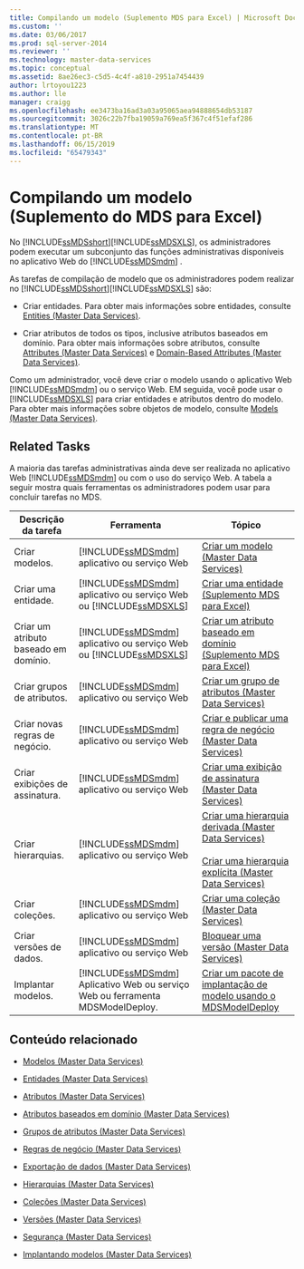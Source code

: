 ```yaml
---
title: Compilando um modelo (Suplemento MDS para Excel) | Microsoft Docs
ms.custom: ''
ms.date: 03/06/2017
ms.prod: sql-server-2014
ms.reviewer: ''
ms.technology: master-data-services
ms.topic: conceptual
ms.assetid: 8ae26ec3-c5d5-4c4f-a810-2951a7454439
author: lrtoyou1223
ms.author: lle
manager: craigg
ms.openlocfilehash: ee3473ba16ad3a03a95065aea94888654db53187
ms.sourcegitcommit: 3026c22b7fba19059a769ea5f367c4f51efaf286
ms.translationtype: MT
ms.contentlocale: pt-BR
ms.lasthandoff: 06/15/2019
ms.locfileid: "65479343"
---
```

# <a name="building-a-model-mds-add-in-for-excel"></a>Compilando um modelo (Suplemento do MDS para Excel)
  No [!INCLUDE[ssMDSshort](../../includes/ssmdsshort-md.md)][!INCLUDE[ssMDSXLS](../../includes/ssmdsxls-md.md)], os administradores podem executar um subconjunto das funções administrativas disponíveis no aplicativo Web do [!INCLUDE[ssMDSmdm](../../includes/ssmdsmdm-md.md)] .  
  
 As tarefas de compilação de modelo que os administradores podem realizar no [!INCLUDE[ssMDSshort](../../includes/ssmdsshort-md.md)][!INCLUDE[ssMDSXLS](../../includes/ssmdsxls-md.md)] são:  
  
-   Criar entidades. Para obter mais informações sobre entidades, consulte [Entities &#40;Master Data Services&#41;](../entities-master-data-services.md).  
  
-   Criar atributos de todos os tipos, inclusive atributos baseados em domínio. Para obter mais informações sobre atributos, consulte [Attributes &#40;Master Data Services&#41;](../attributes-master-data-services.md) e [Domain-Based Attributes &#40;Master Data Services&#41;](../domain-based-attributes-master-data-services.md).  
  
 Como um administrador, você deve criar o modelo usando o aplicativo Web [!INCLUDE[ssMDSmdm](../../includes/ssmdsmdm-md.md)] ou o serviço Web. EM seguida, você pode usar o [!INCLUDE[ssMDSXLS](../../includes/ssmdsxls-md.md)] para criar entidades e atributos dentro do modelo. Para obter mais informações sobre objetos de modelo, consulte [Models &#40;Master Data Services&#41;](../models-master-data-services.md).  
  
## <a name="related-tasks"></a>Related Tasks  
 A maioria das tarefas administrativas ainda deve ser realizada no aplicativo Web [!INCLUDE[ssMDSmdm](../../includes/ssmdsmdm-md.md)] ou com o uso do serviço Web. A tabela a seguir mostra quais ferramentas os administradores podem usar para concluir tarefas no MDS.  
  
|Descrição da tarefa|Ferramenta|Tópico|  
|----------------------|----------|-----------|  
|Criar modelos.|[!INCLUDE[ssMDSmdm](../../includes/ssmdsmdm-md.md)] aplicativo ou serviço Web|[Criar um modelo &#40;Master Data Services&#41;](../create-a-model-master-data-services.md)|  
|Criar uma entidade.|[!INCLUDE[ssMDSmdm](../../includes/ssmdsmdm-md.md)] aplicativo ou serviço Web ou [!INCLUDE[ssMDSXLS](../../includes/ssmdsxls-md.md)]|[Criar uma entidade &#40;Suplemento MDS para Excel&#41;](create-an-entity-mds-add-in-for-excel.md)|  
|Criar um atributo baseado em domínio.|[!INCLUDE[ssMDSmdm](../../includes/ssmdsmdm-md.md)] aplicativo ou serviço Web ou [!INCLUDE[ssMDSXLS](../../includes/ssmdsxls-md.md)]|[Criar um atributo baseado em domínio &#40;Suplemento MDS para Excel&#41;](create-a-domain-based-attribute-mds-add-in-for-excel.md)|  
|Criar grupos de atributos.|[!INCLUDE[ssMDSmdm](../../includes/ssmdsmdm-md.md)] aplicativo ou serviço Web|[Criar um grupo de atributos &#40;Master Data Services&#41;](../create-an-attribute-group-master-data-services.md)|  
|Criar novas regras de negócio.|[!INCLUDE[ssMDSmdm](../../includes/ssmdsmdm-md.md)] aplicativo ou serviço Web|[Criar e publicar uma regra de negócio &#40;Master Data Services&#41;](../create-and-publish-a-business-rule-master-data-services.md)|  
|Criar exibições de assinatura.|[!INCLUDE[ssMDSmdm](../../includes/ssmdsmdm-md.md)] aplicativo ou serviço Web|[Criar uma exibição de assinatura &#40;Master Data Services&#41;](../create-a-subscription-view-to-export-data-master-data-services.md)|  
|Criar hierarquias.|[!INCLUDE[ssMDSmdm](../../includes/ssmdsmdm-md.md)] aplicativo ou serviço Web|[Criar uma hierarquia derivada &#40;Master Data Services&#41;](../create-a-derived-hierarchy-master-data-services.md)<br /><br /> [Criar uma hierarquia explícita &#40;Master Data Services&#41;](../create-an-explicit-hierarchy-master-data-services.md)|  
|Criar coleções.|[!INCLUDE[ssMDSmdm](../../includes/ssmdsmdm-md.md)] aplicativo ou serviço Web|[Criar uma coleção &#40;Master Data Services&#41;](../create-a-collection-master-data-services.md)|  
|Criar versões de dados.|[!INCLUDE[ssMDSmdm](../../includes/ssmdsmdm-md.md)] aplicativo ou serviço Web|[Bloquear uma versão &#40;Master Data Services&#41;](../lock-a-version-master-data-services.md)|  
|Implantar modelos.|[!INCLUDE[ssMDSmdm](../../includes/ssmdsmdm-md.md)] Aplicativo Web ou serviço Web ou ferramenta MDSModelDeploy.|[Criar um pacote de implantação de modelo usando o MDSModelDeploy](../create-a-model-deployment-package-by-using-mdsmodeldeploy.md)|  
  
## <a name="related-content"></a>Conteúdo relacionado  
  
-   [Modelos &#40;Master Data Services&#41;](../models-master-data-services.md)  
  
-   [Entidades &#40;Master Data Services&#41;](../entities-master-data-services.md)  
  
-   [Atributos &#40;Master Data Services&#41;](../attributes-master-data-services.md)  
  
-   [Atributos baseados em domínio &#40;Master Data Services&#41;](../domain-based-attributes-master-data-services.md)  
  
-   [Grupos de atributos &#40;Master Data Services&#41;](../attribute-groups-master-data-services.md)  
  
-   [Regras de negócio &#40;Master Data Services&#41;](../business-rules-master-data-services.md)  
  
-   [Exportação de dados &#40;Master Data Services&#41;](../overview-exporting-data-master-data-services.md)  
  
-   [Hierarquias &#40;Master Data Services&#41;](../hierarchies-master-data-services.md)  
  
-   [Coleções &#40;Master Data Services&#41;](../collections-master-data-services.md)  
  
-   [Versões &#40;Master Data Services&#41;](../versions-master-data-services.md)  
  
-   [Segurança &#40;Master Data Services&#41;](../security-master-data-services.md)  
  
-   [Implantando modelos &#40;Master Data Services&#41;](../deploying-models-master-data-services.md)  
  
  
